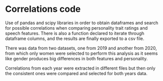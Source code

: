 # Correlations code

Use of pandas and scipy libraries in order to obtain dataframes and search for possible correlations when comparing personality trait ratings and speech features. 
There is also a function declared to iterate through dataframe columns, and the results are finally exported to a csv file.

There was data from two datasets, one from 2019 and another from 2020, from which only women were selected to perform this analysis as it seems like gender produces big differences 
in both features and personality.

Correlations from each year were extracted in different files but then only the consistent ones were compared and selected for both years data.

